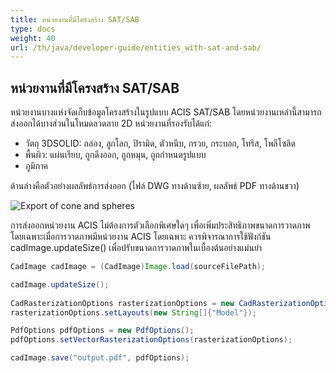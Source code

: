 ```yaml
---
title: หน่วยงานที่มีโครงสร้าง SAT/SAB
type: docs
weight: 40
url: /th/java/developer-guide/entities_with-sat-and-sab/
---
```


## **หน่วยงานที่มีโครงสร้าง SAT/SAB**

หน่วยงานบางแห่งจัดเก็บข้อมูลโครงสร้างในรูปแบบ ACIS SAT/SAB โดยหน่วยงานเหล่านี้สามารถส่งออกได้บางส่วนในโหมดลวดลาย 2D หน่วยงานที่รองรับได้แก่:

*	วัตถุ 3DSOLID: กล่อง, ลูกโลก, ปิรามิด, ตัวหนีบ, กรวย, กระบอก, โทริส, โพลีโซลิด
*	พื้นผิว: แผ่นเรียบ, ถูกดึงออก, ถูกหมุน, ถูกกำหนดรูปแบบ
*	ภูมิภาค

ด้านล่างคือตัวอย่างผลลัพธ์การส่งออก (ไฟล์ DWG ทางด้านซ้าย, ผลลัพธ์ PDF ทางด้านขวา)

![Export of cone and spheres](/_assets/guide/coneAndSpheres.png)

การส่งออกหน่วยงาน ACIS ไม่ต้องการตัวเลือกพิเศษใดๆ เพื่อเพิ่มประสิทธิภาพขนาดการวาดภาพ โดยเฉพาะเมื่อการวาดภาพมีหน่วยงาน ACIS โดยเฉพาะ ควรพิจารณาการใช้ฟังก์ชัน cadImage.updateSize() เพื่อปรับขนาดการวาดภาพในเบื้องต้นอย่างแม่นยำ

```java
CadImage cadImage = (CadImage)Image.load(sourceFilePath);

cadImage.updateSize();
	
CadRasterizationOptions rasterizationOptions = new CadRasterizationOptions();
rasterizationOptions.setLayouts(new String[]{"Model"});

PdfOptions pdfOptions = new PdfOptions();
pdfOptions.setVectorRasterizationOptions(rasterizationOptions);

cadImage.save("output.pdf", pdfOptions);
```
